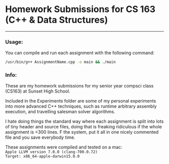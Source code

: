 # Homework Submissions for CS 163 (C++ & Data Structures)
---------------------------------------------------------

### Usage:

You can compile and run each assignment with the following command:  

```bash
/usr/bin/g++ AssignmentName.cpp -o main && ./main
```

### Info:

These are my homework submissions for my senior year compsci class (CS163) at Sunset High School.  
  
Included in the Experiments folder are some of my personal experiments into more advanced C++ techniques, such as
runtime arbitrary assembly execution, and travelling salesman solver algorithms.

I hate doing things the standard way where each assignment is split into lots of tiny header and source files, doing that is
freaking ridiculous if the whole assignment is <300 lines.  F the system, put it all in one nicely commented file
and you save everybody time.

These assignments were compiled and tested on a mac:  
`Apple LLVM version 7.0.0 (clang-700.0.72)`  
`Target: x86_64-apple-darwin15.0.0`

